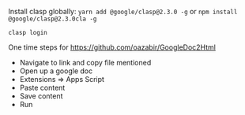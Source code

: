 Install clasp globally:
`yarn add @google/clasp@2.3.0 -g` or `npm install @google/clasp@2.3.0cla -g`

`clasp login`

One time steps for https://github.com/oazabir/GoogleDoc2Html

- Navigate to link and copy file mentioned
- Open up a google doc
- Extensions => Apps Script
- Paste content
- Save content
- Run
